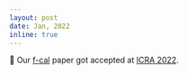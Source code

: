 ```yaml
---
layout: post
date: Jan, 2022
inline: true
---
```


:page_facing_up: Our [f-cal](https://arxiv.org/abs/2109.13913) paper got accepted at [ICRA 2022](https://sites.google.com/view/aiad2020). 
 